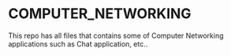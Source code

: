 # COMPUTER_NETWORKING
This repo has all files that contains some of Computer Networking applications such as Chat application, etc..
